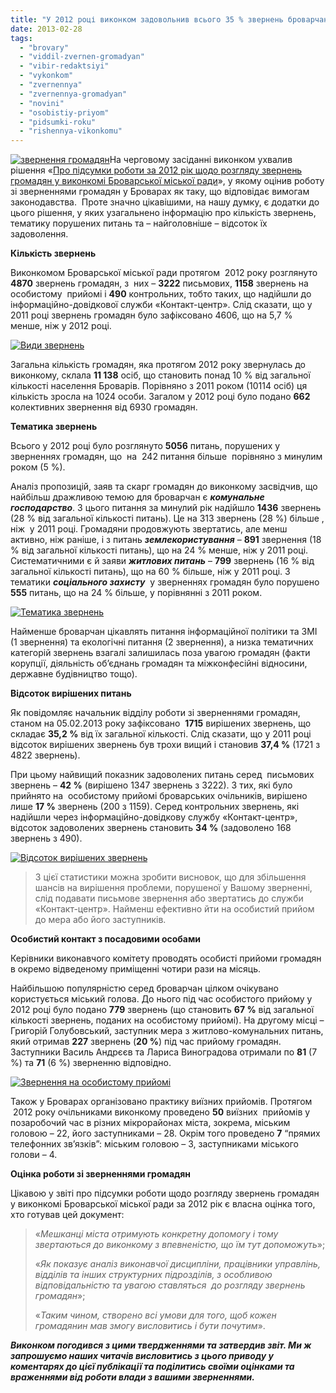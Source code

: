 ```yaml
---
title: "У 2012 році виконком задовольнив всього 35 % звернень броварчан"
date: 2013-02-28
tags: 
  - "brovary"
  - "viddil-zvernen-gromadyan"
  - "vibir-redaktsiyi"
  - "vykonkom"
  - "zvernennya"
  - "zvernennya-gromadyan"
  - "novini"
  - "osobistiy-priyom"
  - "pidsumki-roku"
  - "rishennya-vikonkomu"
---
```


[![звернення громадян](https://mpz.brovary.org/wp-content/uploads/2013/02/zvernennya-gromadyan.jpg)](https://mpz.brovary.org/wp-content/uploads/2013/02/zvernennya-gromadyan.jpg)На черговому засіданні виконком ухвалив рішення «[Про підсумки роботи за 2012 рік щодо розгляду звернень громадян у виконкомі Броварської міської ради](http://docs.pravo-znaty.org.ua/p6741/12.02.2013/43)», у якому оцінив роботу зі зверненнями громадян у Броварах як таку, що відповідає вимогам законодавства.  Проте значно цікавішими, на нашу думку, є додатки до цього рішення, у яких узагальнено інформацію про кількість звернень, тематику порушених питань та – найголовніше – відсоток їх задоволення.

**Кількість звернень**

Виконкомом Броварської міської ради протягом  2012 року розглянуто **4870** звернень громадян, з  них – **3222** письмових, **1158** звернень на особистому  прийомі і **490** контрольних, тобто таких, що надійшли до інформаційно-довідкової служби «Контакт-центр». Слід сказати, що у 2011 році звернень громадян було зафіксовано 4606, що на 5,7 % менше, ніж у 2012 році.

[![Види звернень](https://mpz.brovary.org/wp-content/uploads/2013/02/Vidi-zvernen.jpg)](https://mpz.brovary.org/wp-content/uploads/2013/02/Vidi-zvernen.jpg)

Загальна кількість громадян, яка протягом 2012 року звернулась до виконкому, склала **11 138** осіб, що становить понад 10 % від загальної кількості населення Броварів. Порівняно з 2011 роком (10114 осіб) ця кількість зросла на 1024 особи. Загалом у 2012 році було подано **662** колективних звернення від 6930 громадян.

**Тематика звернень**

Всього у 2012 році було розглянуто **5056** питань, порушених у зверненнях громадян, що  на  242 питання більше  порівняно з минулим роком (5 %).

Аналіз пропозицій, заяв та скарг громадян до виконкому засвідчив, що найбільш дражливою темою для броварчан є **_комунальне господарство_**. З цього питання за минулий рік надійшло **1436** звернень (28 % від загальної кількості питань). Це на 313 звернень (28 %) більше , ніж  у 2011 році. Громадяни продовжують звертатись, але менш активно, ніж раніше, і з питань **_землекористування_** – **891** звернення (18 % від загальної кількості питань), що на 24 % менше, ніж у 2011 році. Систематичними є й заяви **_житлових питань_** – **799** звернень (16 % від загальної кількості питань), що на 60 % більше, ніж у 2011 році. З тематики **_соціального захисту_**  у зверненнях громадян було порушено **555** питань, що на 24 % більше, у порівнянні з 2011 роком.

[![Тематика звернень](https://mpz.brovary.org/wp-content/uploads/2013/02/Tematika-zvernen.jpg)](https://mpz.brovary.org/wp-content/uploads/2013/02/Tematika-zvernen.jpg)

Найменше броварчан цікавлять питання інформаційної політики та ЗМІ (1 звернення) та екологічні питання (2 звернення), а низка тематичних категорій звернень взагалі залишилась поза увагою громадян (факти корупції, діяльність об’єднань громадян та міжконфесійні відносини, державне будівництво тощо).

**Відсоток вирішених питань**

Як повідомляє начальник відділу роботи зі зверненнями громадян, станом на 05.02.2013 року зафіксовано  **1715** вирішених звернень, що складає **35,2 %** від їх загальної кількості. Слід сказати, що у 2011 році відсоток вирішених звернень був трохи вищий і становив **37,4 %** (1721 з 4822 звернень).

При цьому найвищий показник задоволених питань серед  письмових звернень – **42 %** (вирішено 1347 звернень з 3222). З тих, які було прийнято на  особистому прийомі броварських очільників, вирішено лише **17 %** звернень (200 з 1159). Серед контрольних звернень, які надійшли через інформаційно-довідкову службу «Контакт-центр», відсоток задоволених звернень становить **34 %** (задоволено 168 звернень з 490).

[![Відсоток вирішених звернень](https://mpz.brovary.org/wp-content/uploads/2013/02/Vidsotok-virishenih-zvernen.jpg)](https://mpz.brovary.org/wp-content/uploads/2013/02/Vidsotok-virishenih-zvernen.jpg)

> З цієї статистики можна зробити висновок, що для збільшення шансів на вирішення проблеми, порушеної у Вашому зверненні, слід подавати письмове звернення або звертатись до служби «Контакт-центр». Найменш ефективно йти на особистий прийом до мера або його заступників.

**Особистий контакт з посадовими особами**

Керівники виконавчого комітету проводять особисті прийоми громадян в окремо відведеному приміщенні чотири рази на місяць.

Найбільшою популярністю серед броварчан цілком очікувано користується міський голова. До нього під час особистого прийому у 2012 році було подано **779** звернень (що становить **67 %** від загальної кількості звернень, поданих на особистому прийомі). На другому місці – Григорій Голубовський, заступник мера з житлово-комунальних питань, який отримав **227** звернень (**20 %**) під час прийому громадян. Заступники Василь Андрєєв та Лариса Виноградова отримали по **81** (7 %) та **71** (6 %) зверненню відповідно.

[![Звернення на особистому прийомі](https://mpz.brovary.org/wp-content/uploads/2013/02/Zvernennya-na-osobistomu-priyomi.jpg)](https://mpz.brovary.org/wp-content/uploads/2013/02/Zvernennya-na-osobistomu-priyomi.jpg)

Також у Броварах організовано практику виїзних прийомів. Протягом  2012 року очільниками виконкому проведено **50** виїзних  прийомів у позаробочий час в різних мікрорайонах міста, зокрема, міським головою – 22, його заступниками – 28. Окрім того проведено **7** “прямих телефонних зв’язків”: міським головою – 3, заступниками міського голови – 4.

**Оцінка роботи зі зверненнями громадян**

Цікавою у звіті про підсумки роботи щодо розгляду звернень громадян у виконкомі Броварської міської ради за 2012 рік є власна оцінка того, хто готував цей документ:

> «_Мешканці міста отримують конкретну допомогу і тому звертаються до виконкому з впевненістю, що їм тут допоможуть_»;
> 
> «_Як показує аналіз виконавчої дисципліни, працівники управлінь, відділів та інших структурних підрозділів, з особливою відповідальністю та увагою ставляться  до розгляду звернень громадян_»;
> 
> «_Таким чином, створено всі умови для того, щоб кожен громадянин мав змогу висловитись і бути почутим_».

**_Виконком погодився з цими твердженнями та затвердив звіт. Ми ж запрошуємо наших читачів висловитись з цього приводу у коментарях до цієї публікації та поділитись своїми оцінками та враженнями від роботи влади з вашими зверненнями._**
